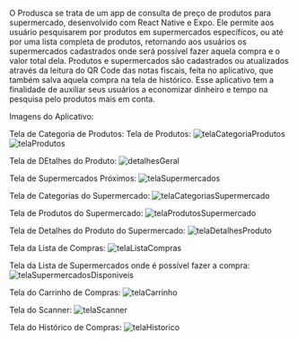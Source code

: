 O Produsca se trata de um app de consulta de preço de produtos para supermercado, desenvolvido com React Native e Expo. 
Ele permite aos usuário pesquisarem por produtos em supermercados específicos, ou até por uma lista completa de produtos, retornando aos usuários os supermercados 
cadastrados onde será possível fazer aquela compra e o valor total dela. 
Produtos e supermercados são cadastrados ou atualizados através da leitura do QR Code das notas fiscais, feita no aplicativo, que também salva aquela compra 
na tela de histórico. Esse aplicativo tem a finalidade de auxiliar seus usuários a economizar dinheiro e tempo na pesquisa pelo produtos mais em conta.

Imagens do Aplicativo:

Tela de Categoria de Produtos:                                                                                          Tela de Produtos:
![telaCategoriaProdutos](https://github.com/ThiagoCSgit/Produsca/assets/57235729/106ce42c-75bb-472f-a475-6d6c91bb3da4)  ![telaProdutos](https://github.com/ThiagoCSgit/Produsca/assets/57235729/2fc85e83-0009-4e39-ae9f-019cdd3aee8a)

Tela de DEtalhes do Produto: 
![detalhesGeral](https://github.com/ThiagoCSgit/Produsca/assets/57235729/fa39710f-8deb-422c-b2e5-f3d81d9c809a)

Tela de Supermercados Próximos:
![telaSupermercados](https://github.com/ThiagoCSgit/Produsca/assets/57235729/ba957948-4672-48b4-aa0a-514d403454c9)

Tela de Categorias do Supermercado:
![telaCategoriasSupermercado](https://github.com/ThiagoCSgit/Produsca/assets/57235729/58f4e6f2-cec1-41f9-9b22-24517bb6e80a)

Tela de Produtos do Supermercado:
![telaProdutosSupermercado](https://github.com/ThiagoCSgit/Produsca/assets/57235729/505d0db3-6482-4e90-a703-0ca28a37064a)

Tela de Detalhes do Produto do Supermercado:
![telaDetalhesProduto](https://github.com/ThiagoCSgit/Produsca/assets/57235729/b8184353-7fa5-496e-818a-ca151f1acad8)

Tela da Lista de Compras:
![telaListaCompras](https://github.com/ThiagoCSgit/Produsca/assets/57235729/a92dd70b-855e-4406-8a48-6271bc8774f0)

Tela da Lista de Supermercados onde é possível fazer a compra:
![telaSupermercadosDisponiveis](https://github.com/ThiagoCSgit/Produsca/assets/57235729/7663d312-333c-4b51-b936-158c86a0291d)

Tela do Carrinho de Compras:
![telaCarrinho](https://github.com/ThiagoCSgit/Produsca/assets/57235729/6f0d4c16-a498-4601-a49c-49d60c3a3ce8)

Tela do Scanner:
![telaScanner](https://github.com/ThiagoCSgit/Produsca/assets/57235729/c60063c4-dd87-4314-bd74-ff4c2ad1a2d4)

Tela do Histórico de Compras:
![telaHistorico](https://github.com/ThiagoCSgit/Produsca/assets/57235729/209e4e93-5490-4807-9e20-35e8647fd968)
